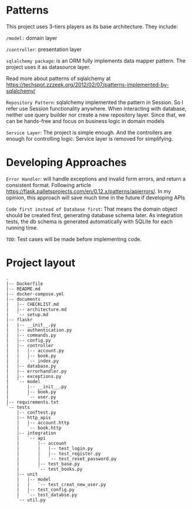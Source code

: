 # Patterns

This project uses 3-tiers players as its base architecture. They include:

`/model:` domain layer

`/controller`: presentation layer

`sqlalchemy package`: is an ORM fully implements data mapper pattern. The project uses it as datasource layer.

Read more about patterns of sqlalchemy at https://techspot.zzzeek.org/2012/02/07/patterns-implemented-by-sqlalchemy/

`Repository Pattern`: sqlalchemy implemented the pattern in Session. So I refer use Session functionality anywhere. 
When interacting with database, neither use query builder nor create a new repository layer. 
Since that, we can be hands-free and focus on business logic in domain models

`Service Layer`: The project is simple enough. And the controllers are enough for controlling logic. Service layer is removed for simplifying.

# Developing Approaches

`Error Handler`: will handle exceptions and invalid form errors, and return a consistent format. Following article https://flask.palletsprojects.com/en/0.12.x/patterns/apierrors/. In my opinion, this approach will save much time in the future if developing APIs

`Code first instead of Database first`: That means the domain object should be created first, generating database schema later.
As integration tests, the db schema is generated automatically with SQLite for each running time.

`TDD`: Test cases will be made before implementing code.

# Project layout

```
.
|-- Dockerfile
|-- README.md
|-- docker-compose.yml
|-- documents
|   |-- CHECKLIST.md
|   |-- architecture.md
|   `-- setup.md
|-- flaskr
|   |-- __init__.py
|   |-- authentication.py
|   |-- commands.py
|   |-- config.py
|   |-- controller
|   |   |-- account.py
|   |   |-- book.py
|   |   `-- index.py
|   |-- database.py
|   |-- errorhandler.py
|   |-- exceptions.py
|   `-- model
|       |-- __init__.py
|       |-- book.py
|       `-- user.py
|-- requirements.txt
`-- tests
    |-- conftest.py
    |-- http_apis
    |   |-- account.http
    |   `-- book.http
    |-- integration
    |   `-- api
    |       |-- account
    |       |   |-- test_login.py
    |       |   |-- test_register.py
    |       |   `-- test_reset_password.py
    |       |-- test_base.py
    |       `-- test_books.py
    |-- unit
    |   |-- model
    |   |   `-- test_creat_new_user.py
    |   |-- test_config.py
    |   `-- test_databse.py
    `-- util.py
```



